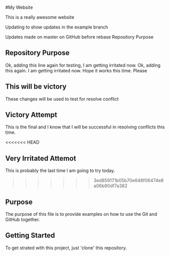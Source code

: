 #My Website

This is a really awesome website

Updating to show updates in the example branch

Updates made on master on GitHub before rebase
Repository Purpose 

## Repository Purpose
Ok, adding this line again for testing, I am getting irritated now. 
Ok, adding this again. I am getting irritated now. Hope it works this time. Please

## This will be victory

These changes will be used to test for resolve conflict

## Victory Attempt

This is the final and I know that I will be successful in resolving conflicts this time. 

<<<<<<< HEAD
## Very Irritated Attemot 

This is probably the last time I am going to try today. 
>>>>>>> 3ed859171b05b70e648f06474e8a06b90df7a382

## Purpose 

The purpose of this file is to provide examples on how to use the Git and GitHub together. 

## Getting Started 

To get strated with this project, just 'clone' this repository. 
